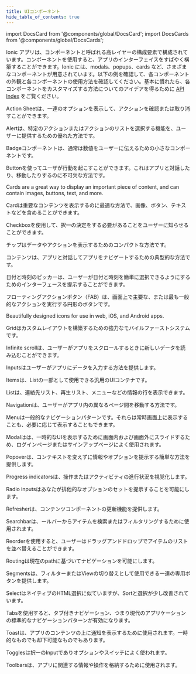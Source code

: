 ```yaml
---
title: UIコンポーネント
hide_table_of_contents: true
---
```


import DocsCard from '@components/global/DocsCard';
import DocsCards from '@components/global/DocsCards';

<head>
  <title>UIコンポーネント | User Interface Application Building Components</title>
  <meta
    name="description"
    content="Ionic Framework comes stock with a number of high-level UI components, including cards, lists, and tabs to quickly and easily build your app's user interface."
  />
  <style>{`
    :root {
      --doc-item-container-width: 60rem;
    }
  `}</style>
</head>

Ionic アプリは、コンポーネントと呼ばれる高レイヤーの構成要素で構成されています。コンポーネントを使用すると、アプリのインターフェイスをすばやく構築することができます。Ionic には、modals、popups、cards など、さまざまなコンポーネントが用意されています。以下の例を確認して、各コンポーネントの外観と各コンポーネントの使用方法を確認してください。基本に慣れたら、各コンポーネントをカスタマイズする方法についてのアイデアを得るために [API Index](api.md) をご覧ください。

<intro-end />

<DocsCards>
  <DocsCard header="Action Sheet" href="api/action-sheet" img="/icons/feature-component-actionsheet-icon.png">
    <p>Action Sheetは、一連のオプションを表示して、アクションを確認または取り消すことができます。</p>
  </DocsCard>

<DocsCard header="Alert" href="api/alert" icon="/icons/component-alert-icon.png">
  <p>Alertは、特定のアクションまたはアクションのリストを選択する機能を、ユーザーに提供するための優れた方法です。</p>
</DocsCard>

<DocsCard header="Badge" href="api/badge" icon="/icons/component-badge-icon.png">
  <p>Badgeコンポーネントは、通常は数値をユーザーに伝えるための小さなコンポーネントです。</p>
</DocsCard>

<DocsCard header="Button" href="api/button" icon="/icons/component-button-icon.png">
  <p>Buttonを使ってユーザが行動を起こすことができます。これはアプリと対話したり、移動したりするのに不可欠な方法です。</p>
</DocsCard>

<DocsCard header="Card" href="api/card" icon="/icons/component-card-icon.png">
  <!-- prettier-ignore -->
  <p>Cards are a great way to display an important piece of content, and can contain images, buttons, text, and more.</p>
</DocsCard>

<DocsCard header="Card" href="api/card" icon="/icons/component-card-icon.png">
  <p>Cardは重要なコンテンツを表示するのに最適な方法で、画像、ボタン、テキストなどを含めることができます。</p>
</DocsCard>

<DocsCard header="Checkbox" href="api/checkbox" icon="/icons/component-checkbox-icon.png">
  <p>Checkboxを使用して、択一の決定をする必要があることをユーザーに知らせることができます。</p>
</DocsCard>

<DocsCard header="Chip" href="api/chip" icon="/icons/component-chip-icon.png">
  <p>チップはデータやアクションを表示するためのコンパクトな方法です。</p>
</DocsCard>

<DocsCard header="Content" href="api/content" icon="/icons/component-content-icon.png">
  <p>コンテンツは、アプリと対話してアプリをナビゲートするための典型的な方法です。</p>
</DocsCard>

<DocsCard header="Date & Time Pickers" href="api/datetime" icon="/icons/component-datetimepicker-icon.png">
  <p>
    日付と時刻のピッカーは、ユーザーが日付と時刻を簡単に選択できるようにするためのインターフェースを提示することができます。
  </p>
</DocsCard>

<DocsCard header="Floating Action Button" href="api/fab" icon="/icons/component-fab-icon.png">
  <p>
    フローティングアクションボタン（FAB）は、画面上で主要な、または最も一般的なアクションを実行する円形のボタンです。
  </p>
</DocsCard>

<DocsCard header="Icons" href="api/icon" img="/icons/feature-component-icons-icon.png">
  <p>Beautifully designed icons for use in web, iOS, and Android apps.</p>
</DocsCard>

<DocsCard header="Grid" href="api/grid" icon="/icons/component-grid-icon.png">
  <p>Gridはカスタムレイアウトを構築するための強力なモバイルファーストシステムです。</p>
</DocsCard>

<DocsCard header="Infinite Scroll" href="api/infinite-scroll" icon="/icons/component-infinitescroll-icon.png">
  <p>Infinite scrollは、ユーザーがアプリをスクロールするときに新しいデータを読み込むことができます。</p>
</DocsCard>

<DocsCard header="Input" href="api/input" icon="/icons/component-input-icon.png">
  <p>Inputsはユーザーがアプリにデータを入力する方法を提供します。</p>
</DocsCard>

<DocsCard header="Item" href="api/item" icon="/icons/component-item-icon.png">
  <p>Itemsは、Listの一部として使用できる汎用のUIコンテナです。</p>
</DocsCard>

<DocsCard header="List" href="api/list" icon="/icons/component-lists-icon.png">
  <p>Listは、連絡先リスト、再生リスト、メニューなどの情報の行を表示できます。</p>
</DocsCard>

<DocsCard header="Navigation" href="api/nav" img="/icons/feature-component-navigation-icon.png">
  <p>Navigationは、ユーザーがアプリ内の異なるページ間を移動する方法です。</p>
</DocsCard>

<DocsCard header="Menu" href="api/menu" icon="/icons/component-menu-icon.png">
  <p>
    Menuは一般的なナビゲーションパターンです。それらは常時画面上に表示することも、必要に応じて表示することもできます。
  </p>
</DocsCard>

<DocsCard header="Modal" href="api/modal" icon="/icons/component-modal-icon.png">
  <p>
    Modalはは、一時的なUIを表示するために画面内および画面外にスライドするため、ログインページまたはサインアップページによく使用されます。
  </p>
</DocsCard>

<DocsCard header="Popover" href="api/popover" icon="/icons/component-popover-icon.png">
  <p>Popoverは、コンテキストを変えずに情報やオプションを提示する簡単な方法を提供します。</p>
</DocsCard>

<DocsCard header="Progress Indicators" href="api/progress-bar" icon="/icons/component-progress-icon.png">
  <p>Progress indicatorsは、操作またはアクティビティの進行状況を視覚化します。</p>
</DocsCard>

<DocsCard header="Radio" href="api/radio" icon="/icons/component-radio-icon.png">
  <p>Radio inputsはあなたが排他的なオプションのセットを提示することを可能にします。</p>
</DocsCard>

<DocsCard header="Refresher" href="api/refresher" icon="/icons/component-refresher-icon.png">
  <p>Refresherは、コンテンツコンポーネントの更新機能を提供します。</p>
</DocsCard>

<DocsCard header="Searchbar" href="api/searchbar" img="/icons/feature-component-search-icon.png">
  <p>Searchbarは、ールバーからアイテムを検索またはフィルタリングするために使用されます。</p>
</DocsCard>

<DocsCard header="Reorder" href="api/reorder" icon="/icons/component-reorder-icon.png">
  <p>Reorderを使用すると、ユーザーはドラッグアンドドロップでアイテムのリストを並べ替えることができます。</p>
</DocsCard>

<DocsCard header="Routing" href="api/router" icon="/icons/component-routing-icon.png">
  <p>Routingは現在のpathに基づいてナビゲーションを可能にします。</p>
</DocsCard>

<DocsCard header="Segment" href="api/segment" icon="/icons/component-segment-icon.png">
  <p>Segmentsは、フィルターまたはViewの切り替えとして使用できる一連の専用ボタンを提供します。</p>
</DocsCard>

<DocsCard header="Select" href="api/select" icon="/icons/component-select-icon.png">
  <p>SelectはネイティブのHTML選択に似ていますが、Sortと選択が少し改善されています。</p>
</DocsCard>

<DocsCard header="Tabs" href="api/tabs" img="/icons/feature-component-tabs-icon.png">
  <p>
    Tabsを使用すると、タブ付きナビゲーション、つまり現代のアプリケーションの標準的なナビゲーションパターンが有効になります。
  </p>
</DocsCard>

<DocsCard header="Toast" href="api/toast" icon="/icons/component-toast-icon.png">
  <p>Toastは、アプリのコンテンツの上に通知を表示するために使用されます。一時的なものでも却下可能なものでもあります。</p>
</DocsCard>

<DocsCard header="Toggle" href="api/toggle" icon="/icons/component-toggle-icon.png">
  <p>Togglesは択一のInputでありオプションやスイッチによく使われます。</p>
</DocsCard>

  <DocsCard header="Toolbar" href="api/toolbar" icon="/icons/component-toolbar-icon.png">
    <p>Toolbarsは、アプリに関連する情報や操作を格納するために使用されます。</p>
  </DocsCard>
</DocsCards>
